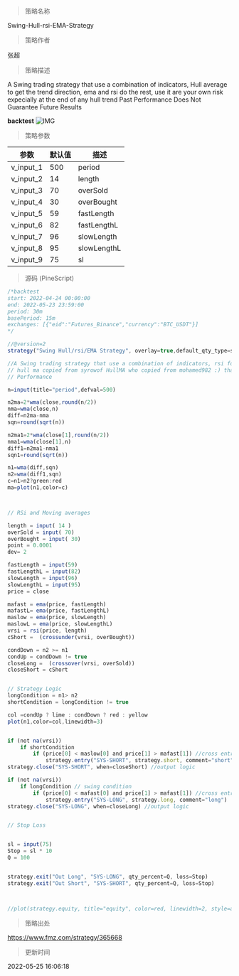 
> 策略名称

Swing-Hull-rsi-EMA-Strategy

> 策略作者

张超

> 策略描述

A Swing trading strategy that use a combination of indicators, Hull average to get the trend direction, ema and rsi do the rest, use it are your own risk expecially at the end of any hull trend
Past Performance Does Not Guarantee Future Results

**backtest**
 ![IMG](https://www.fmz.com/upload/asset/ab1fe0ba981e4b4a64.png) 

> 策略参数



|参数|默认值|描述|
|----|----|----|
|v_input_1|500|period|
|v_input_2|14|length|
|v_input_3|70|overSold|
|v_input_4|30|overBought|
|v_input_5|59|fastLength|
|v_input_6|82|fastLengthL|
|v_input_7|96|slowLength|
|v_input_8|95|slowLengthL|
|v_input_9|75|sl|


> 源码 (PineScript)

``` javascript
/*backtest
start: 2022-04-24 00:00:00
end: 2022-05-23 23:59:00
period: 30m
basePeriod: 15m
exchanges: [{"eid":"Futures_Binance","currency":"BTC_USDT"}]
*/

//@version=2
strategy("Swing Hull/rsi/EMA Strategy", overlay=true,default_qty_type=strategy.cash,default_qty_value=10000,scale=true,initial_capital=10000,currency=currency.USD)

//A Swing trading strategy that use a combination of indicators, rsi for target, hull for overall direction enad ema for entering the martket.
// hull ma copied from syrowof HullMA who copied from mohamed982 :) thanks both
// Performance 

n=input(title="period",defval=500)

n2ma=2*wma(close,round(n/2))
nma=wma(close,n)
diff=n2ma-nma
sqn=round(sqrt(n))

n2ma1=2*wma(close[1],round(n/2))
nma1=wma(close[1],n)
diff1=n2ma1-nma1
sqn1=round(sqrt(n))

n1=wma(diff,sqn)
n2=wma(diff1,sqn)
c=n1>n2?green:red
ma=plot(n1,color=c)



// RSi and Moving averages

length = input( 14 )
overSold = input( 70)
overBought = input( 30)
point = 0.0001
dev= 2

fastLength = input(59)
fastLengthL = input(82)
slowLength = input(96)
slowLengthL = input(95)
price = close

mafast = ema(price, fastLength)
mafastL= ema(price, fastLengthL)
maslow = ema(price, slowLength)
maslowL = ema(price, slowLengthL)
vrsi = rsi(price, length)
cShort =  (crossunder(vrsi, overBought))

condDown = n2 >= n1
condUp = condDown != true
closeLong =  (crossover(vrsi, overSold))
closeShort = cShort 


// Strategy Logic
longCondition = n1> n2
shortCondition = longCondition != true

col =condUp ? lime : condDown ? red : yellow
plot(n1,color=col,linewidth=3)


if (not na(vrsi))
    if shortCondition    
        if (price[0] < maslow[0] and price[1] > mafast[1]) //cross entry
            strategy.entry("SYS-SHORT", strategy.short, comment="short")
strategy.close("SYS-SHORT", when=closeShort) //output logic

if (not na(vrsi))
    if longCondition // swing condition          
        if (price[0] < mafast[0] and price[1] > mafast[1]) //cross entry
            strategy.entry("SYS-LONG", strategy.long, comment="long")
strategy.close("SYS-LONG", when=closeLong) //output logic


// Stop Loss 


sl = input(75)
Stop = sl * 10
Q = 100


strategy.exit("Out Long", "SYS-LONG", qty_percent=Q, loss=Stop)
strategy.exit("Out Short", "SYS-SHORT", qty_percent=Q, loss=Stop)



//plot(strategy.equity, title="equity", color=red, linewidth=2, style=areabr)
```

> 策略出处

https://www.fmz.com/strategy/365668

> 更新时间

2022-05-25 16:06:18
